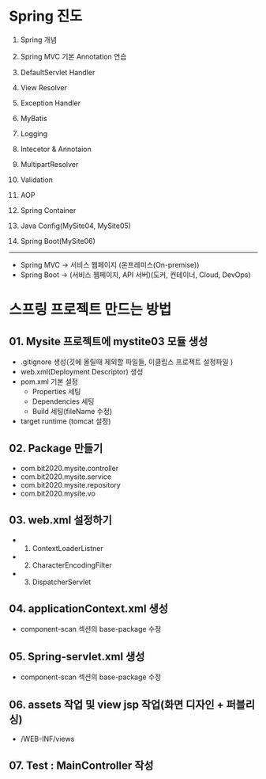 # Spring 진도   
  01. Spring 개념
  02. Spring MVC 기본 Annotation 연습
  03. DefaultServlet Handler
  04. View Resolver
  05. Exception Handler

  06. MyBatis
  07. Logging
  08. Intecetor & Annotaion
  09. MultipartResolver
  11. Validation
  12. AOP
  13. Spring Container

  14. Java Config(MySite04, MySite05)
  15. Spring Boot(MySite06)

<hr/> 

* Spring MVC   -> 서비스 웹페이지 (온프레미스(On-premise))
* Spring Boot  -> (서비스 웹페이지, API 서버)(도커, 컨테이너, Cloud, DevOps)

# 

# 스프링 프로젝트 만드는 방법
## 01. Mysite 프로젝트에 mystite03 모듈 생성
* .gitignore 생성(깃에 올릴때 제외할 파일들, 이클립스 프로젝트 설정파일 )
* web.xml(Deployment Descriptor) 생성
* pom.xml 기본 설정
    * Properties 세팅
    * Dependencies 세팅
    * Build 세팅(fileName 수정)
* target runtime (tomcat 설정)	

## 02. Package 만들기

* com.bit2020.mysite.controller
* com.bit2020.mysite.service
* com.bit2020.mysite.repository
* com.bit2020.mysite.vo

## 03. web.xml 설정하기
*	1. ContextLoaderListner 
*	2. CharacterEncodingFilter 
*   3. 	DispatcherServlet 


## 04.  applicationContext.xml 생성
   * component-scan 섹션의 base-package 수정

## 05.  Spring-servlet.xml 생성
   * component-scan 섹션의 base-package 수정


## 06. assets 작업 및 view jsp 작업(화면  디자인 + 퍼블리싱)
   * /WEB-INF/views

## 07. Test : MainController 작성 
